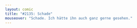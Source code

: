 ```yaml
---
layout: comic
title: "#2135: Schade"
mouseover: "Schade. Ich hätte ihn auch ganz gerne gesehen."
---
```

